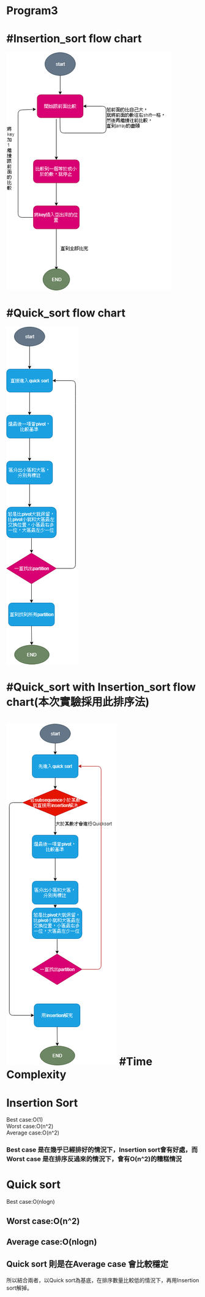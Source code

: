 Program3
============================
#Insertion_sort flow chart
============================
![image](https://github.com/FPGAGROUP2/2019_FPGA_Design_Group2/blob/master/Lab03/img/insertion_sort.png)

#Quick_sort flow chart
============================
![image](https://github.com/FPGAGROUP2/2019_FPGA_Design_Group2/blob/master/Lab03/img/quick_sort.png)

#Quick_sort with Insertion_sort flow chart(本次實驗採用此排序法)
============================
![image](https://github.com/FPGAGROUP2/2019_FPGA_Design_Group2/blob/master/Lab03/img/quick_sort_with_insertion_sort.png)
#Time Complexity 
============================
# Insertion Sort
Best case:O(1)  <br />
Worst case:O(n^2)  <br />
Average case:O(n^2)  <br />
### Best case 是在幾乎已經排好的情況下，Insertion sort會有好處，而Worst case 是在排序反過來的情況下，會有O(n^2)的糟糕情況
# Quick sort
Best case:O(nlogn)<br />
## Worst case:O(n^2)
## Average case:O(nlogn)
## Quick sort 則是在Average case 會比較穩定

所以結合兩者，以Quick sort為基底，在排序數量比較低的情況下，再用Insertion sort解掉。

